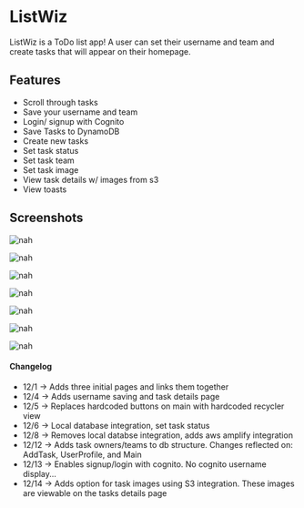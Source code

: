 # ListWiz

ListWiz is a ToDo list app! A user can set their username and team and create tasks that will appear on their homepage.

## Features

- Scroll through tasks
- Save your username and team
- Login/ signup with Cognito
- Save Tasks to DynamoDB
- Create new tasks
- Set task status
- Set task team
- Set task image
- View task details w/ images from s3
- View toasts

## Screenshots

![nah](/app/screenshots/main.png)

![nah](/app/screenshots/addTask.png)

![nah](/app/screenshots/all.png)

![nah](/app/screenshots/taskDetail.png)

![nah](/app/screenshots/profile.png)

![nah](/app/screenshots/signup.png)

![nah](/app/screenshots/signin.png)


#### Changelog

- 12/1 -> Adds three initial pages and links them together
- 12/4 -> Adds username saving and task details page
- 12/5 -> Replaces hardcoded buttons on main with hardcoded recycler view
- 12/6 -> Local database integration, set task status
- 12/8 -> Removes local databse integration, adds aws amplify integration
- 12/12 -> Adds task owners/teams to db structure. Changes reflected on: AddTask, UserProfile, and Main
- 12/13 -> Enables signup/login with cognito. No cognito username display...
- 12/14 -> Adds option for task images using S3 integration. These images are viewable on the tasks details page
